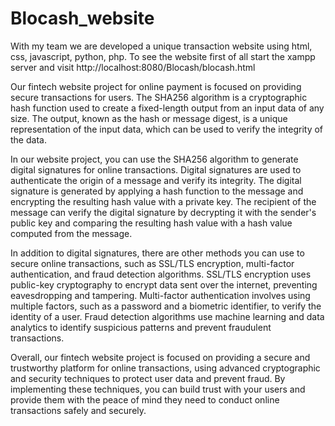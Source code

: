 # Blocash_website
With my team we are developed a unique transaction website using html, css, javascript, python, php. To see the website first of all start the xampp server and visit  http://localhost:8080/Blocash/blocash.html



Our fintech website project for online payment is focused on providing secure transactions for users. The SHA256 algorithm is a cryptographic hash function used to create a fixed-length output from an input data of any size. The output, known as the hash or message digest, is a unique representation of the input data, which can be used to verify the integrity of the data.

In our website project, you can use the SHA256 algorithm to generate digital signatures for online transactions. Digital signatures are used to authenticate the origin of a message and verify its integrity. The digital signature is generated by applying a hash function to the message and encrypting the resulting hash value with a private key. The recipient of the message can verify the digital signature by decrypting it with the sender's public key and comparing the resulting hash value with a hash value computed from the message.

In addition to digital signatures, there are other methods you can use to secure online transactions, such as SSL/TLS encryption, multi-factor authentication, and fraud detection algorithms. SSL/TLS encryption uses public-key cryptography to encrypt data sent over the internet, preventing eavesdropping and tampering. Multi-factor authentication involves using multiple factors, such as a password and a biometric identifier, to verify the identity of a user. Fraud detection algorithms use machine learning and data analytics to identify suspicious patterns and prevent fraudulent transactions.

Overall, our fintech website project is focused on providing a secure and trustworthy platform for online transactions, using advanced cryptographic and security techniques to protect user data and prevent fraud. By implementing these techniques, you can build trust with your users and provide them with the peace of mind they need to conduct online transactions safely and securely.


